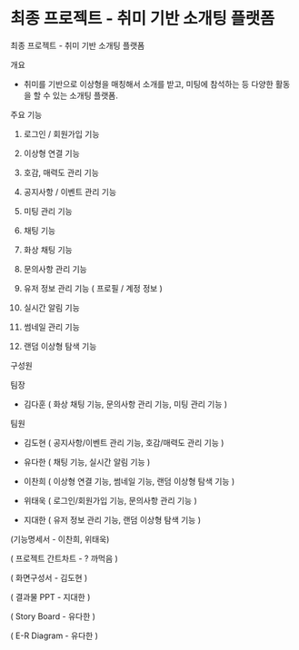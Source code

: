 # 최종 프로젝트 - 취미 기반 소개팅 플랫폼

최종 프로젝트 - 취미 기반 소개팅 플랫폼

개요

- 취미를 기반으로 이상형을 매칭해서 소개를 받고, 미팅에 참석하는 등 다양한 활동을 할 수 있는 소개팅 플랫폼.

주요 기능

1. 로그인 / 회원가입 기능

2. 이상형 연결 기능

3. 호감, 매력도 관리 기능

4. 공지사항 / 이벤트 관리 기능

5. 미팅 관리 기능

6. 채팅 기능

7. 화상 채팅 기능

8. 문의사항 관리 기능

9. 유저 정보 관리 기능 ( 프로필 / 계정 정보 )

10. 실시간 알림 기능

11. 썸네일 관리 기능

12. 랜덤 이상형 탐색 기능

구성원

팀장 

- 김다훈 ( 화상 채팅 기능, 문의사항 관리 기능, 미팅 관리 기능 )

팀원 

- 김도현 ( 공지사항/이벤트 관리 기능, 호감/매력도 관리 기능 )

- 유다한 ( 채팅 기능, 실시간 알림 기능 )

- 이찬희 ( 이상형 연결 기능, 썸네일 기능, 랜덤 이상형 탐색 기능 )

- 위태욱 ( 로그인/회원가입 기능, 문의사항 관리 기능 )

- 지대한 ( 유저 정보 관리 기능, 랜덤 이상형 탐색 기능 )



(기능명세서 - 이찬희, 위태욱)


( 프로젝트 간트차트 - ? 까먹음 )


( 화면구성서 - 김도현 )


( 결과물 PPT - 지대한 )


( Story Board - 유다한 )


( E-R Diagram - 유다한 )

